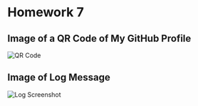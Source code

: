 # Homework 7

## Image of a QR Code of My GitHub Profile
![QR Code]()

## Image of Log Message
![Log Screenshot]()